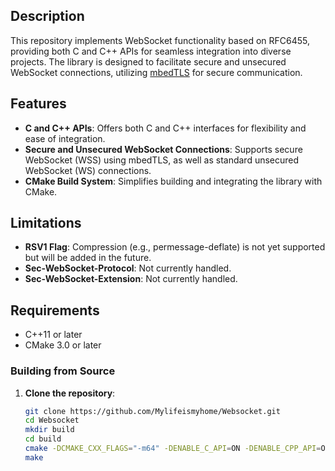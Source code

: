 ## Description

This repository implements WebSocket functionality based on RFC6455, providing both C and C++ APIs for seamless integration into diverse projects.
The library is designed to facilitate secure and unsecured WebSocket connections, utilizing [mbedTLS](https://tls.mbed.org/) for secure communication. 

## Features

- **C and C++ APIs**: Offers both C and C++ interfaces for flexibility and ease of integration.
- **Secure and Unsecured WebSocket Connections**: Supports secure WebSocket (WSS) using mbedTLS, as well as standard unsecured WebSocket (WS) connections.
- **CMake Build System**: Simplifies building and integrating the library with CMake.

## Limitations

- **RSV1 Flag**: Compression (e.g., permessage-deflate) is not yet supported but will be added in the future.
- **Sec-WebSocket-Protocol**: Not currently handled.
- **Sec-WebSocket-Extension**: Not currently handled.

## Requirements

- C++11 or later
- CMake 3.0 or later

### Building from Source

1. **Clone the repository**:

   ```bash
   git clone https://github.com/Mylifeismyhome/Websocket.git
   cd Websocket
   mkdir build
   cd build
   cmake -DCMAKE_CXX_FLAGS="-m64" -DENABLE_C_API=ON -DENABLE_CPP_API=ON -DBUILD_SHARED=ON -DBUILD_STATIC=ON -DEXAMPLE_C_API=ON ../CMakeLists.txt
   make
